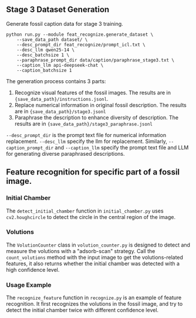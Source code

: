 ## Stage 3 Dataset Generation

Generate fossil caption data for stage 3 training.

```shell
python run.py --module feat_recognize.generate_dataset \
    --save_data_path dataset/ \
    --desc_prompt_dir feat_recognize/prompt_icl.txt \
    --desc_llm qwen25-14 \
    --desc_batchsize 1 \
    --paraphrase_prompt_dir data/caption/paraphrase_stage3.txt \
    --caption_llm api-deepseek-chat \
    --caption_batchsize 1
```

The generation process contains 3 parts:
1. Recognize visual features of the fossil images. The results are in `{save_data_path}/instructions.jsonl`.
2. Replace numerical information in original fossil description. The results are in `{save_data_path}/stage3.jsonl`
3. Paraphrase the description to enhance diversity of description. The results are in `{save_data_path}/stage3_paraphrase.jsonl`

`--desc_prompt_dir` is the prompt text file for numerical information replacement. `--desc_llm` specify the llm for replacement. Similarly, `--caption_prompt_dir` and `--caption_llm` specify the prompt text file and LLM for generating diverse paraphrased descriptions.

## Feature recognition for specific part of a fossil image.

### Initial Chamber

The `detect_initial_chamber` function in `initial_chamber.py` uses `cv2.houghcircle` to detect the circle in the central region of the image.

### Volutions

The `VolutionCounter` class in `volution_counter.py` is designed to detect and measure the volutions with a "adsorb-scan" strategy. Call the `count_volutions` method with the input image to get the volutions-related features, it also returns whether the initial chamber was detected with a high confidence level.

### Usage Example

The `recognize_feature` function in `recognize.py` is an example of feature recognition. It first recognizes the volutions in the fossil image, and try to detect the initial chamber twice with different confidence level.